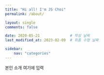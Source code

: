```yaml
---
title: "Hi all! I'm JS Choi"
permalink: /about/

layout: single
comments: false

date: 2020-05-21              # 작성 날짜
last_modified_at: 2023-02-09  # 최종 수정 날짜

sidebar:
    nav: "categories"
---
```


본인 소개 여기에 입력